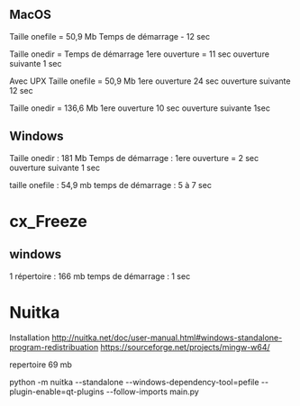 ## MacOS

Taille onefile = 50,9 Mb
Temps de démarrage - 12 sec

Taille onedir =
Temps de démarrage 1ere ouverture = 11 sec
ouverture suivante 1 sec

Avec UPX
Taille onefile = 50,9 Mb
1ere ouverture 24 sec
ouverture suivante 12 sec

Taille onedir = 136,6 Mb
1ere ouverture 10 sec
ouverture suivante 1sec

## Windows
Taille onedir : 181 Mb 
Temps de démarrage : 1ere ouverture = 2 sec
ouverture suivante 1 sec

taille onefile : 54,9 mb
temps de démarrage : 5 à 7 sec


# cx_Freeze
## windows
1 répertoire : 166 mb
temps de démarrage : 1 sec


# Nuitka
Installation 
http://nuitka.net/doc/user-manual.html#windows-standalone-program-redistribuation
https://sourceforge.net/projects/mingw-w64/

repertoire 69 mb

python -m nuitka --standalone --windows-dependency-tool=pefile --plugin-enable=qt-plugins --follow-imports main.py
